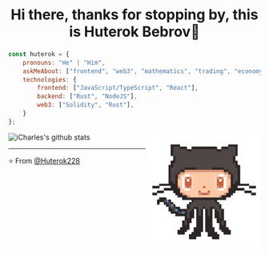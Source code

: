 
<h1 align="center">Hi there, thanks for stopping by, this is Huterok Bebrov🐸</h1>



```javascript
const huterok = {
    pronouns: "He" | "Him",
    askMeAbout: ["frontend", "web3", "mathematics", "trading", "economy"],
    technologies: {
        frontend: ["JavaScript/TypeScript", "React"],
        backend: ["Rust", "NodeJS"],
        web3: ["Solidity", "Rust"],
    }
};
```

<div align="center"><img align='right' src="https://raw.githubusercontent.com/iCharlesZ/FigureBed/master/img/octocat.gif" width="230"></div>

![iCharles's github stats](https://github-readme-stats.vercel.app/api?username=Huterok228&hide=contribs,prs&count_private=true&show_icons=true)


---

⭐️ From [@Huterok228](https://github.com/Huterok228)
